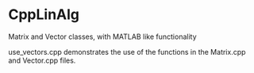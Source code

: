 # CppLinAlg
Matrix and Vector classes, with MATLAB like functionality

use_vectors.cpp demonstrates the use of the functions in the Matrix.cpp and Vector.cpp files.
